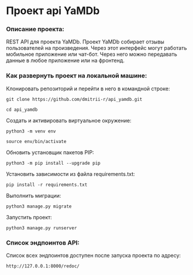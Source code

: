 # Проект api YaMDb

### Описание проекта:

REST API для проекта YaMDb.
Проект YaMDb собирает отзывы пользователей на произведения.
Через этот интерфейс могут работать мобильное приложение или чат-бот. 
Через него можно передавать данные в любое приложение или на фронтенд.

### Как развернуть проект на локальной машине:

Клонировать репозиторий и перейти в него в командной строке:

```
git clone https://github.com/dmitrii-r/api_yamdb.git
```

```
cd api_yamdb
```

Cоздать и активировать виртуальное окружение:

```
python3 -m venv env
```

```
source env/bin/activate
```

Обновить установщик пакетов PIP:

```
python3 -m pip install --upgrade pip
```

Установить зависимости из файла requirements.txt:

```
pip install -r requirements.txt
```

Выполнить миграции:

```
python3 manage.py migrate
```

Запустить проект:

```
python3 manage.py runserver
```

### Список эндпоинтов API:

Список всех эндпоинтов доступен после запуска проекта по адресу:

```
http://127.0.0.1:8000/redoc/
```

